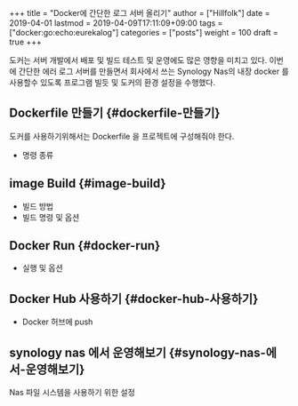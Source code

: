 +++
title = "Docker에 간단한 로그 서버 올리기"
author = ["Hillfolk"]
date = 2019-04-01
lastmod = 2019-04-09T17:11:09+09:00
tags = ["docker:go:echo:eurekalog"]
categories = ["posts"]
weight = 100
draft = true
+++

도커는 서버 개발에서 배포 및 빌드 테스트 및 운영에도 많은 영향을 미치고 있다. 이번에 간단한 에러 로그 서버를 만들면서 회사에서 쓰는 Synology Nas의 내장 docker 를 사용할수 있도록 프로그램 빌듯 및 도커의 환경 설정을 수행했다.


## Dockerfile 만들기 {#dockerfile-만들기}

도커를 사용하기위해서는 Dockerfile 을 프로젝트에 구성해줘야 한다.

-   명령 종류


## image Build {#image-build}

-   빌드 방법
-   빌드 명령 및 옵션


## Docker Run {#docker-run}

-   실행 및 옵션


## Docker Hub 사용하기 {#docker-hub-사용하기}

-   Docker 허브에 push


## synology nas 에서 운영해보기 {#synology-nas-에서-운영해보기}

Nas 파일 시스템을 사용하기 위한 설정